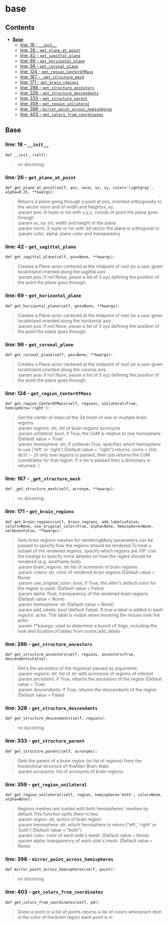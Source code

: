 # base

## Contents

* [**Base**](base.md#base)
  * [line: 18 - `__init__`](base.md#line-18---__init__)
  * [line: 26 - `get_plane_at_point`](base.md#line-26---get_plane_at_point)
  * [line: 42 - `get_sagittal_plane`](base.md#line-42---get_sagittal_plane)
  * [line: 69 - `get_horizontal_plane`](base.md#line-69---get_horizontal_plane)
  * [line: 96 - `get_coronal_plane`](base.md#line-96---get_coronal_plane)
  * [line: 124 - `get_region_CenterOfMass`](base.md#line-124---get_region_centerofmass)
  * [line: 167 - `_get_structure_mesh`](base.md#line-167---_get_structure_mesh)
  * [line: 171 - `get_brain_regions`](base.md#line-171---get_brain_regions)
  * [line: 286 - `get_structure_ancestors`](base.md#line-286---get_structure_ancestors)
  * [line: 328 - `get_structure_descendants`](base.md#line-328---get_structure_descendants)
  * [line: 333 - `get_structure_parent`](base.md#line-333---get_structure_parent)
  * [line: 359 - `get_region_unilateral`](base.md#line-359---get_region_unilateral)
  * [line: 398 - `mirror_point_across_hemispheres`](base.md#line-398---mirror_point_across_hemispheres)
  * [line: 403 - `get_colors_from_coordinates`](base.md#line-403---get_colors_from_coordinates)

## **Base**

### line: 18 - `__init__`

```text
def __init__(self):
```

> no docstring

### line: 26 - `get_plane_at_point`

```text
def get_plane_at_point(self, pos, norm, sx, sy, color='lightgray', alpha=0.25, **kwargs):
```

> Returns a plane going through a point at pos, oriented orthogonally to the vector norm and of width and heightsx, sy.  
> :param pos: 3-tuple or list with x,y,z, coords of point the plane goes through  
> :param sx, sy: int, width and height of the plane  
> :param norm: 3-tuple or list with 3d vector the plane is orthogonal to  
> :param color, alpha: plane color and transparency

### line: 42 - `get_sagittal_plane`

```text
def get_sagittal_plane(self, pos=None, **kwargs):
```

> Creates a Plane actor centered at the midpoint of root \(or a user given locatin\)and oriented along the sagittal axis  
> :param pos: if not None, passe a list of 3 xyz defining the position of the point the plane goes through.

### line: 69 - `get_horizontal_plane`

```text
def get_horizontal_plane(self, pos=None, **kwargs):
```

> Creates a Plane actor centered at the midpoint of root \(or a user given locatin\)and oriented along the horizontal axis  
> :param pos: if not None, passe a list of 3 xyz defining the position of the point the plane goes through.

### line: 96 - `get_coronal_plane`

```text
def get_coronal_plane(self, pos=None, **kwargs):
```

> Creates a Plane actor centered at the midpoint of root \(or a user given locatin\)and oriented along the coronal axis  
> :param pos: if not None, passe a list of 3 xyz defining the position of the point the plane goes through.

### line: 124 - `get_region_CenterOfMass`

```text
def get_region_CenterOfMass(self, regions, unilateral=True, hemisphere='right'):
```

> Get the center of mass of the 3d mesh of one or multiple brain regions.  
> :param regions: str, list of brain regions acronyms  
> :param unilateral: bool, if True, the CoM is relative to one hemisphere \(Default value = True\)  
> :param hemisphere: str, if unilteral=True, specifies which hemisphere to use \['left' or 'right'\] \(Default value = "right"\):returns: coms = {list, dict} -- \[if only one regions is passed, then just returns the CoM coordinates for that region. If a list is passed then a dictionary is returned. \]

### line: 167 - `_get_structure_mesh`

```text
def _get_structure_mesh(self, acronym, **kwargs):
```

> no docstring

### line: 171 - `get_brain_regions`

```text
def get_brain_regions(self, brain_regions, add_labels=False, colors=None, use_original_color=True, alpha=None, hemisphere=None, verbose=False, **kwargs):
```

> Gets brain regions meshes for renderingMany parameters can be passed to specify how the regions should be rendered.To treat a subset of the rendered regions, specify which regions are VIP. Use the kwargs to specify more detailes on how the regins should be rendered \(e.g. wireframe look\)  
> :param brain\_regions: str list of acronyms of brain regions  
> :param colors: str, color of rendered brian regions \(Default value = None\)  
> :param use\_original\_color: bool, if True, the allen's default color for the region is used. \(Default value = False\)  
> :param alpha: float, transparency of the rendered brain regions \(Default value = None\)  
> :param hemisphere: str \(Default value = None\)  
> :param add\_labels: bool \(default False\). If true a label is added to each regions' actor. The label is visible when hovering the mouse over the actor  
> :param \*\*kwargs: used to determine a bunch of thigs, including the look and location of lables from scene.add\_labels

### line: 286 - `get_structure_ancestors`

```text
def get_structure_ancestors(self, regions, ancestors=True, descendants=False):
```

> Get's the ancestors of the region\(s\) passed as arguments  
> :param regions: str, list of str with acronums of regions of interest  
> :param ancestors: if True, returns the ancestors of the region \(Default value = True\)  
> :param descendants: if True, returns the descendants of the region \(Default value = False\)

### line: 328 - `get_structure_descendants`

```text
def get_structure_descendants(self, regions):
```

> no docstring

### line: 333 - `get_structure_parent`

```text
def get_structure_parent(self, acronyms):
```

> Gets the parent of a brain region \(or list of regions\) from the hierarchical structure of theAllen Brain Atals.  
> :param acronyms: list of acronyms of brain regions.

### line: 359 - `get_region_unilateral`

```text
def get_region_unilateral(self, region, hemisphere='both', color=None, alpha=None):
```

> Regions meshes are loaded with both hemispheres' meshes by default.This function splits them in two.  
> :param region: str, actors of brain region  
> :param hemisphere: str, which hemisphere to return \['left', 'right' or 'both'\] \(Default value = "both"\)  
> :param color: color of each side's mesh. \(Default value = None\)  
> :param alpha: transparency of each side's mesh. \(Default value = None\)

### line: 398 - `mirror_point_across_hemispheres`

```text
def mirror_point_across_hemispheres(self, point):
```

> no docstring

### line: 403 - `get_colors_from_coordinates`

```text
def get_colors_from_coordinates(self, p0):
```

> Given a point or a list of points returns a list of colors whereeach item is the color of the brain region each point is in


